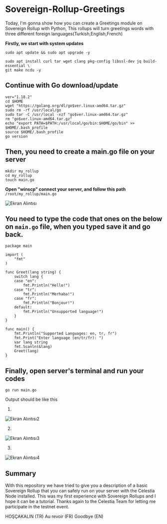 # Sovereign-Rollup-Greetings
Today, I'm gonna show how you can create a Greetings module on Sovereign Rollup with Python, This rollups will turn greetings words with three different foreign languages(Turkish,English,French)

**Firstly, we start with system updates**

```
sudo apt update && sudo apt upgrade -y

sudo apt install curl tar wget clang pkg-config libssl-dev jq build-essential \
git make ncdu -y
```

<h2>Continue with Go download/update</h2>

```
ver="1.18.2"
cd $HOME
wget "https://golang.org/dl/go$ver.linux-amd64.tar.gz"
sudo rm -rf /usr/local/go
sudo tar -C /usr/local -xzf "go$ver.linux-amd64.tar.gz"
rm "go$ver.linux-amd64.tar.gz"
echo "export PATH=$PATH:/usr/local/go/bin:$HOME/go/bin" >> $HOME/.bash_profile
source $HOME/.bash_profile
go version
```


<h2>Then, you need to create a main.go file on your server</h2>

```
mkdir my_rollup
cd my_rollup
touch main.go
``` 

**Open "winscp" connect your server, and follow this path** <code>/root/my_rollup/main.go</code>

![Ekran Alıntısı](https://user-images.githubusercontent.com/102254553/235294272-0c32678e-e5ad-4f7f-875a-de148b97808a.PNG)

<h2>You need to type the code that ones on the below on <code>main.go</code> file, when you typed save it and go back.</h2>

```
package main

import (
	"fmt"
)

func Greet(lang string) {
	switch lang {
	case "en":
		fmt.Println("Hello!")
	case "tr":
		fmt.Println("Merhaba!")
	case "fr":
		fmt.Println("Bonjour!")
	default:
		fmt.Println("Unsupported language!")
	}
}

func main() {
	fmt.Println("Supported Languages: en, tr, fr")
	fmt.Print("Enter language (en/tr/fr): ")
	var lang string
	fmt.Scanln(&lang)
	Greet(lang)
}

```

<h2>Finally, open server's terminal and run your codes</h2>

```
go run main.go
```

Output should be like this

1.

![Ekran Alıntısı2](https://user-images.githubusercontent.com/102254553/235295018-066f8aeb-75a8-464d-9fc7-1d7e8844da25.PNG)

2.

![Ekran Alıntısı3](https://user-images.githubusercontent.com/102254553/235295073-bea26134-4696-4f59-a891-5b5a100f1f73.PNG)

3.

![Ekran Alıntısı4](https://user-images.githubusercontent.com/102254553/235295087-b1a27130-1fdf-4b5a-8ef1-7f2ad90c8a48.PNG)

<h2>Summary</h2>

With this repository we have tried to give you a description of a basic Sovereign Rollup that you can safely run on your server with the Celestia Node installed. This was my first experience with Sovereign Rollups and I hope it can be a tutorial. Thanks again to the Celestia Team for letting me participate in the testnet event.

HOŞÇAKALIN (TR)
Au revoir (FR)
Goodbye (EN)
